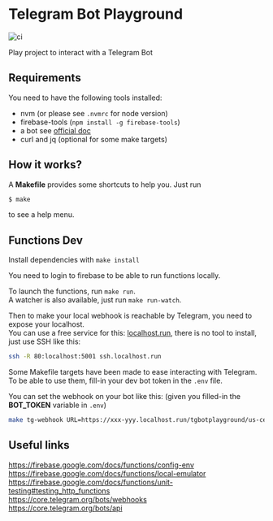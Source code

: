 # Telegram Bot Playground

![ci](https://github.com/catsoap/tg-bot-playground/workflows/ci/badge.svg)

Play project to interact with a Telegram Bot

## Requirements

You need to have the following tools installed:

- nvm (or please see `.nvmrc` for node version)
- firebase-tools (`npm install -g firebase-tools`)
- a bot see [official doc](https://core.telegram.org/bots#creating-a-new-bot)
- curl and jq (optional for some make targets)

## How it works?

A **Makefile** provides some shortcuts to help you. Just run

```bash
$ make
```

to see a help menu.

## Functions Dev

Install dependencies with `make install`

You need to login to firebase to be able to run functions locally.

To launch the functions, run `make run`.  
A watcher is also available, just run `make run-watch`.

Then to make your local webhook is reachable by Telegram, you need to expose your
localhost.  
You can use a free service for this: [localhost.run](http://localhost.run/),
there is no tool to install, just use SSH like this:

```bash
ssh -R 80:localhost:5001 ssh.localhost.run
```

Some Makefile targets have been made to ease interacting with Telegram.  
To be able to use them, fill-in your dev bot token in the `.env` file.

You can set the webhook on your bot like this: (given you filled-in the **BOT_TOKEN** variable in `.env`)

```bash
make tg-webhook URL=https://xxx-yyy.localhost.run/tgbotplayground/us-central1/webhook
```

## Useful links

https://firebase.google.com/docs/functions/config-env  
https://firebase.google.com/docs/functions/local-emulator  
https://firebase.google.com/docs/functions/unit-testing#testing_http_functions  
https://core.telegram.org/bots/webhooks  
https://core.telegram.org/bots/api
